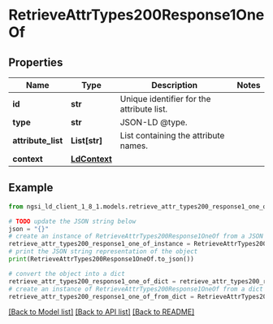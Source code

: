 # RetrieveAttrTypes200Response1OneOf


## Properties

Name | Type | Description | Notes
------------ | ------------- | ------------- | -------------
**id** | **str** | Unique identifier for the attribute list.  | 
**type** | **str** | JSON-LD @type.  | 
**attribute_list** | **List[str]** | List containing the attribute names.  | 
**context** | [**LdContext**](LdContext.md) |  | 

## Example

```python
from ngsi_ld_client_1_8_1.models.retrieve_attr_types200_response1_one_of import RetrieveAttrTypes200Response1OneOf

# TODO update the JSON string below
json = "{}"
# create an instance of RetrieveAttrTypes200Response1OneOf from a JSON string
retrieve_attr_types200_response1_one_of_instance = RetrieveAttrTypes200Response1OneOf.from_json(json)
# print the JSON string representation of the object
print(RetrieveAttrTypes200Response1OneOf.to_json())

# convert the object into a dict
retrieve_attr_types200_response1_one_of_dict = retrieve_attr_types200_response1_one_of_instance.to_dict()
# create an instance of RetrieveAttrTypes200Response1OneOf from a dict
retrieve_attr_types200_response1_one_of_from_dict = RetrieveAttrTypes200Response1OneOf.from_dict(retrieve_attr_types200_response1_one_of_dict)
```
[[Back to Model list]](../README.md#documentation-for-models) [[Back to API list]](../README.md#documentation-for-api-endpoints) [[Back to README]](../README.md)


